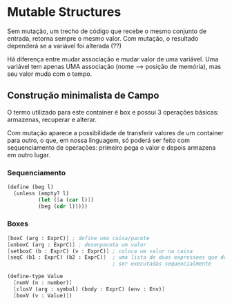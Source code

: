 # Mutable Structures

Sem mutação, um trecho de código que recebe o mesmo conjunto de entrada, retorna sempre o mesmo valor. Com mutação, o resultado dependerá se a variável foi alterada (??)



Há diferença entre mudar associação e mudar valor de uma variável. Uma variável tem apenas UMA associação (nome --> posição de memória), mas seu valor muda com o tempo.


## Construção minimalista de Campo

O termo utilizado para este container é box e possui 3 operações básicas: armazenas, recuperar e alterar.

Com mutação aparece a possibilidade de transferir valores de um container para outro, o que, em nossa linguagem, só poderá ser feito com sequenciamento de operações: primeiro pega o valor e depois armazena em outro lugar.

### Sequenciamento

```scheme
(define (beg l)
  (unless (empty? l)
          (let ([a (car l)])
          (beg (cdr l)))))
```

### Boxes


```scheme
[boxC (arg : ExprC)] ; define uma caixa/pacote
[unboxC (arg : ExprC)] ; desenpacota um valor
[setboxC (b : ExprC) (v : ExprC)] ; coloca um valor na caixa
[seqC (b1 : ExprC) (b2 : ExprC)]  ; uma lista de duas expressoes que devem
                                  ; ser executadas sequencialmente
```


```scheme
(define-type Value
  [numV (n : number)]
  [closV (arg : symbol) (body : ExprC) (env : Env)]
  [boxV (v : Value)])
```

